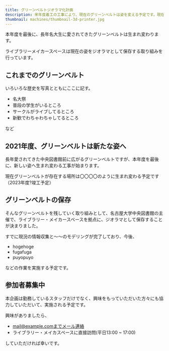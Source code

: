 ```yaml
---
title: グリーンベルトジオラマ化計画
description: 来年度着工の工事により、現在のグリーンベルトは姿を変える予定です。現在のグリーンベルトをジオラマとして保存する取り組みを、ライブラリー・メイカースペースは推進しています。
thumbnail: machines/thumbnail-3d-printer.jpg
---
```


本年度を最後に、長年名大生に愛されてきたグリーンベルトは生まれ変わります。

ライブラリーメイカースペースは現在の姿をジオラマとして保存する取り組みを行っています。

## これまでのグリーンベルト

いろいろな歴史を写真とともにここに記す。

 - 名大祭
 - 普段の学生がいるところ
 - サークルがライブしてるところ
 - 新歓でわちゃわちゃしてるところ

など

## 2021年度、グリーンベルトは新たな姿へ

長年愛されてきた中央図書館前に広がるグリーンベルトですが、本年度を最後に、新しい姿へ生まれ変わる工事が始まります。

現在グリーンベルトが存在する場所は〇〇〇〇のように生まれ変わる予定です（2023年度?竣工予定）

## グリーンベルトの保存

そんなグリーンベルトを残していく取り組みとして、名古屋大学中央図書館の主催で、ライブラリー・メイカースペースを拠点に、ジオラマとして保存することが決まりました。

すでに現況の情報収集と～～のモデリングが完了しており、今後、

 - hogehoge
 - fugafuga
 - puyopuyo

などの作業を実施する予定です。

## 参加者募集中

本企画は勤務しているスタッフだけでなく、興味をもっていただいた方々にも協力していただいて、実施される予定です。

興味がありましたら、

 - mail@example.comまでメール連絡
 - ライブラリー・メイカスペースに直接訪問(平日13:00 ~ 17:00)

していただければ幸いです。
